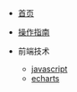 <!-- docs/_sidebar.md -->

* [首页](README.md)
* [操作指南](guide)

* 前端技术
    * [javascript](01/javascript/)
    * [echarts](01/echarts/)
